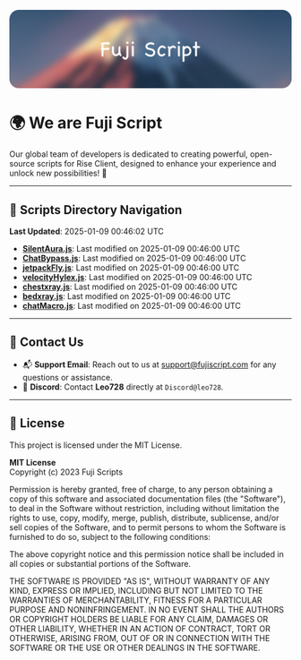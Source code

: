 ![Banner](.github/b.webp)

# 🌍 **We are Fuji Script**

Our global team of developers is dedicated to creating powerful, open-source scripts for Rise Client, designed to enhance your experience and unlock new possibilities! 🌟

---
<!-- SCRIPTS_NAVIGATION_START -->
## 📂 **Scripts Directory Navigation**

**Last Updated**: 2025-01-09 00:46:02 UTC

- **[SilentAura.js](scripts/SilentAura.js)**: Last modified on 2025-01-09 00:46:00 UTC
- **[ChatBypass.js](scripts/ChatBypass.js)**: Last modified on 2025-01-09 00:46:00 UTC
- **[jetpackFly.js](scripts/jetpackFly.js)**: Last modified on 2025-01-09 00:46:00 UTC
- **[velocityHylex.js](scripts/velocityHylex.js)**: Last modified on 2025-01-09 00:46:00 UTC
- **[chestxray.js](scripts/chestxray.js)**: Last modified on 2025-01-09 00:46:00 UTC
- **[bedxray.js](scripts/bedxray.js)**: Last modified on 2025-01-09 00:46:00 UTC
- **[chatMacro.js](scripts/chatMacro.js)**: Last modified on 2025-01-09 00:46:00 UTC

<!-- SCRIPTS_NAVIGATION_END -->

---

## 💬 **Contact Us**  
- 📬 **Support Email**: Reach out to us at [support@fujiscript.com](mailto:support@fujiscript.com) for any questions or assistance.  
- 💬 **Discord**: Contact **Leo728** directly at `Discord@leo728`.

---

## 📜 **License**

This project is licensed under the MIT License.  

**MIT License**  
Copyright (c) 2023 Fuji Scripts  

Permission is hereby granted, free of charge, to any person obtaining a copy of this software and associated documentation files (the "Software"), to deal in the Software without restriction, including without limitation the rights to use, copy, modify, merge, publish, distribute, sublicense, and/or sell copies of the Software, and to permit persons to whom the Software is furnished to do so, subject to the following conditions:  

The above copyright notice and this permission notice shall be included in all copies or substantial portions of the Software.  

THE SOFTWARE IS PROVIDED "AS IS", WITHOUT WARRANTY OF ANY KIND, EXPRESS OR IMPLIED, INCLUDING BUT NOT LIMITED TO THE WARRANTIES OF MERCHANTABILITY, FITNESS FOR A PARTICULAR PURPOSE AND NONINFRINGEMENT. IN NO EVENT SHALL THE AUTHORS OR COPYRIGHT HOLDERS BE LIABLE FOR ANY CLAIM, DAMAGES OR OTHER LIABILITY, WHETHER IN AN ACTION OF CONTRACT, TORT OR OTHERWISE, ARISING FROM, OUT OF OR IN CONNECTION WITH THE SOFTWARE OR THE USE OR OTHER DEALINGS IN THE SOFTWARE.  
